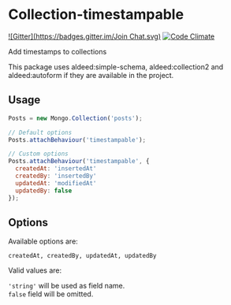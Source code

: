 # Collection-timestampable
[![Gitter](https://badges.gitter.im/Join Chat.svg)](https://gitter.im/zimme/meteor-collection-timestampable?utm_source=badge&utm_medium=badge&utm_campaign=pr-badge&utm_content=badge)
[![Code Climate](http://img.shields.io/codeclimate/github/zimme/meteor-collection-timestampable.svg?style=flat)](https://codeclimate.com/github/zimme/meteor-collection-timestampable)

Add timestamps to collections

This package uses aldeed:simple-schema, aldeed:collection2 and aldeed:autoform
if they are available in the project.

## Usage

```js
Posts = new Mongo.Collection('posts');

// Default options
Posts.attachBehaviour('timestampable');

// Custom options
Posts.attachBehaviour('timestampable', {
  createdAt: 'insertedAt'
  createdBy: 'insertedBy'
  updatedAt: 'modifiedAt'
  updatedBy: false
});
```

## Options

Available options are:

`createdAt, createdBy, updatedAt, updatedBy`

Valid values are:

`'string'` will be used as field name.  
`false` field will be omitted.
